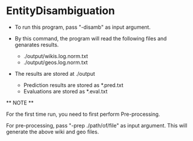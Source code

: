 EntityDisambiguation
====================

- To run this program, pass "-disamb" as input argument.
- By this command, the program will read the following files and genarates results.
    - ./output/wikis.log.norm.txt 
    - ./output/geos.log.norm.txt
    
- The results are stored at ./output
    - Prediction results are stored as *.pred.txt
    - Evaluations are stored as *.eval.txt


** NOTE **

For the first time run, you need to first perform Pre-processing.

For pre-processing, pass "-prep ./path/of/file" as input argument.
This will generate the above wiki and geo files.
